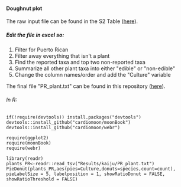 #### Doughnut plot 
The raw input file can be found in the S2 Table ([here](https://github.com/AleksandraLaura/DietComment/blob/main/S2_Table.xlsx)).

##### Edit the file in excel so:
1. Filter for Puerto Rican
2. Filter away everything that isn't a plant
3. Find the reported taxa and top two non-reported taxa
4. Summarize all other plant taxa into either "edible" or "non-edible"
5. Change the column names/order and add the "Culture" variable


The final file "PR_plant.txt" can be found in this repository ([here](https://github.com/AleksandraLaura/DietComment/blob/main/2.%20Kaiju/PR_plant.txt)). 


###### In R:
```
if(!require(devtools)) install.packages("devtools")
devtools::install_github("cardiomoon/moonBook")
devtools::install_github("cardiomoon/webr")

require(ggplot2)
require(moonBook)
require(webr)

library(readr)
plants_PR<-readr::read_tsv("Results/kaiju/PR_plant.txt")
PieDonut(plants_PR,aes(pies=Culture,donuts=species,count=count), pieLabelSize = 5, labelposition = 1, showRatioDonut = FALSE, showRatioThreshold = FALSE)
```
